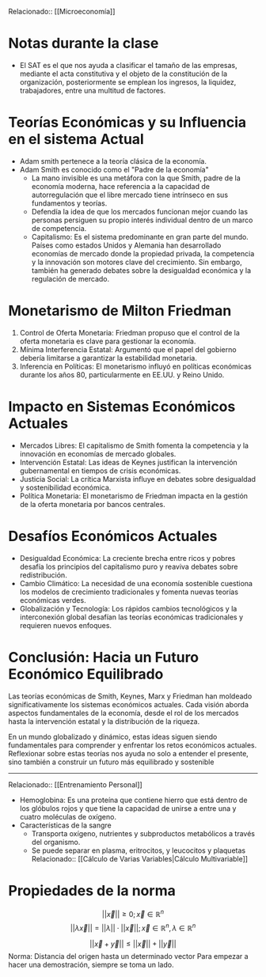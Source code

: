 Relacionado:: [[Microeconomía]]

# Notas durante la clase 
- El SAT es el que nos ayuda a clasificar el tamaño de las empresas, mediante el acta constitutiva y el objeto de la constitución de la organización, posteriormente se emplean los ingresos, la liquidez, trabajadores, entre una multitud de factores. 
# Teorías Económicas y su Influencia en el sistema Actual 
- Adam smith pertenece a la teoría clásica de la economía. 
- Adam Smith es conocido como el "Padre de la economía" 
	- La mano invisible es una metáfora con la que Smith, padre de la economía moderna, hace referencia a la capacidad de autorregulación que el libre mercado tiene intrínseco en sus fundamentos y teorías. 
	- Defendía la idea de que los mercados funcionan mejor cuando las personas persiguen su propio interés individual dentro de un marco de competencia.
	- Capitalismo: Es el sistema predominante en gran parte del mundo. Países como estados Unidos y Alemania han desarrollado economías de mercado donde la propiedad privada, la competencia y la innovación son motores clave del crecimiento. Sin embargo, también ha generado debates sobre la desigualdad económica y la regulación de mercado. 


# Monetarismo de Milton Friedman 
1. Control de Oferta Monetaria: Friedman propuso que el control de la oferta monetaria es clave para gestionar la economía. 
2. Mínima Interferencia Estatal: Argumentó que el papel del gobierno debería limitarse a garantizar la estabilidad monetaria. 
3. Inferencia en Políticas: El monetarismo influyó en políticas económicas durante los años 80, particularmente en EE.UU. y Reino Unido. 
# Impacto en Sistemas Económicos Actuales 
- Mercados Libres: El capitalismo de Smith fomenta la competencia y la innovación en economías de mercado globales. 
- Intervención Estatal: Las ideas de Keynes justifican la intervención gubernamental en tiempos de crisis económicas. 
- Justicia Social: La crítica Marxista influye en debates sobre desigualdad y sostenibilidad económica. 
- Política Monetaria: El monetarismo de Friedman impacta en la gestión de la oferta monetaria por bancos centrales. 
# Desafíos Económicos Actuales 
- Desigualdad Económica: La creciente brecha entre ricos y pobres desafía los principios del capitalismo puro y reaviva debates sobre redistribución. 
- Cambio Climático: La necesidad de una economía sostenible cuestiona los modelos de crecimiento tradicionales y fomenta nuevas teorías económicas verdes. 
- Globalización y Tecnología: Los rápidos cambios tecnológicos y la interconexión global desafían las teorías económicas tradicionales y requieren nuevos enfoques. 
# Conclusión: Hacia un Futuro Económico Equilibrado
Las teorías económicas de Smith, Keynes, Marx y Friedman han moldeado significativamente los sistemas económicos actuales. Cada visión aborda aspectos fundamentales de la economía, desde el rol de los mercados hasta la intervención estatal y la distribución de la riqueza. 

En un mundo globalizado y dinámico, estas ideas siguen siendo fundamentales para comprender y enfrentar los retos económicos actuales. Reflexionar sobre estas teorías nos ayuda no solo a entender el presente, sino también a construir un futuro más equilibrado y sostenible 

---
Relacionado:: [[Entrenamiento Personal]]
- Hemoglobina: Es una proteína que contiene hierro que está dentro de los glóbulos rojos y que tiene la capacidad de unirse a entre una y cuatro moléculas de oxígeno. 
- Características de la sangre 
	- Transporta oxígeno, nutrientes y subproductos metabólicos a través del organismo. 
	- Se puede separar en plasma, eritrocitos, y leucocitos y plaquetas 
Relacionado:: [[Cálculo de Varias Variables|Cálculo Multivariable]]
# Propiedades de la norma 
$$ ||\vec{x}|| \geq 0; \vec{x} \in \mathbb{R}^n$$ $$||\lambda \vec{x}|| = ||\lambda|| \cdot ||\vec{x}||; \vec{x}\in \mathbb{R}^n, \lambda \in \mathbb{R}^n$$

$$||\vec{x} + \vec{y}|| \leq ||\vec{x}|| + ||\vec{y}||$$ 
Norma: Distancia del origen hasta un determinado vector
Para empezar a hacer una demostración, siempre se toma un lado.